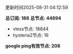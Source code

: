 更新时间2025-08-31 04:12:59

**总订阅: 188**
**总节点: 44694**
- vless节点: 18844
- hysteria2节点: 16

**google ping有效节点: 208**
